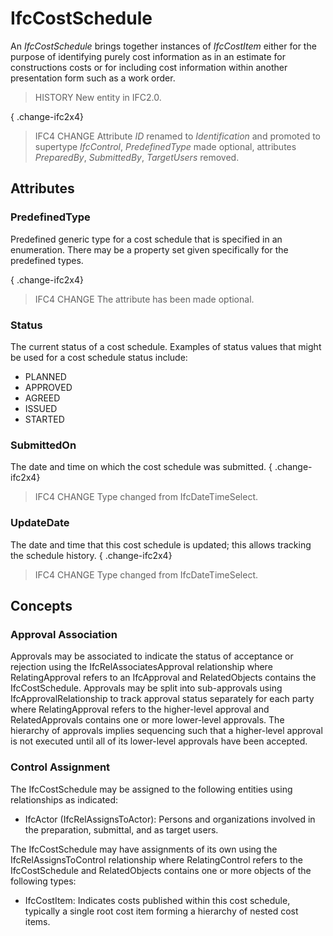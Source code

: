 # IfcCostSchedule

An _IfcCostSchedule_ brings together instances of _IfcCostItem_ either for the purpose of identifying purely cost information as in an estimate for constructions costs or for including cost information within another presentation form such as a work order.<!-- end of definition -->

> HISTORY New entity in IFC2.0.

{ .change-ifc2x4}
> IFC4 CHANGE Attribute _ID_ renamed to _Identification_ and promoted to supertype _IfcControl_, _PredefinedType_ made optional, attributes _PreparedBy_, _SubmittedBy_, _TargetUsers_ removed.

## Attributes

### PredefinedType
Predefined generic type for a cost schedule that is specified in an enumeration. There may be a property set given specifically for the predefined types.

{ .change-ifc2x4}
> IFC4 CHANGE The attribute has been made optional.

### Status
The current status of a cost schedule. Examples of status values that might be used for a cost schedule status include:
* PLANNED
* APPROVED
* AGREED
* ISSUED
* STARTED

### SubmittedOn
The date and time on which the cost schedule was submitted.
{ .change-ifc2x4}
> IFC4 CHANGE Type changed from IfcDateTimeSelect.

### UpdateDate
The date and time that this cost schedule is updated; this allows tracking the schedule history.
{ .change-ifc2x4}
> IFC4 CHANGE Type changed from IfcDateTimeSelect.

## Concepts

### Approval Association

Approvals may be associated to indicate the status of acceptance or rejection using the IfcRelAssociatesApproval relationship where RelatingApproval refers to an IfcApproval and RelatedObjects contains the IfcCostSchedule. Approvals may be split into sub-approvals using IfcApprovalRelationship to track approval status separately for each party where RelatingApproval refers to the higher-level approval and RelatedApprovals contains one or more lower-level approvals. The hierarchy of approvals implies sequencing such that a higher-level approval is not executed until all of its lower-level approvals have been accepted.

### Control Assignment

 The IfcCostSchedule may be assigned to the following entities using relationships as indicated:


* IfcActor (IfcRelAssignsToActor): Persons and organizations involved in the preparation, submittal, and as target users.


 The IfcCostSchedule may have assignments of its own using the IfcRelAssignsToControl relationship where RelatingControl refers to the IfcCostSchedule and RelatedObjects contains one or more objects of the following types:

* IfcCostItem: Indicates costs published within this cost schedule, typically a single root cost item forming a hierarchy of nested cost items.

